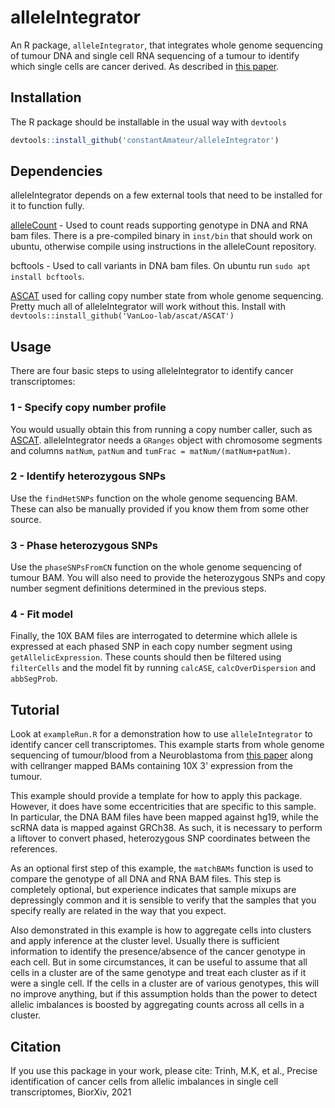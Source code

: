 # alleleIntegrator

An R package, `alleleIntegrator`, that integrates whole genome sequencing of tumour DNA and single cell RNA sequencing of a tumour to identify which single cells are cancer derived.  As described in [this paper](https://www.biorxiv.org/content/10.1101/2021.11.25.469995v1).

## Installation

The R package should be installable in the usual way with `devtools`

```R
devtools::install_github('constantAmateur/alleleIntegrator')
```

## Dependencies

alleleIntegrator depends on a few external tools that need to be installed for it to function fully.

[alleleCount](https://github.com/cancerit/alleleCount) - Used to count reads supporting genotype in DNA and RNA bam files.  There is a pre-compiled binary in `inst/bin` that should work on ubuntu, otherwise compile using instructions in the alleleCount repository.

bcftools - Used to call variants in DNA bam files.  On ubuntu run `sudo apt install bcftools`.

[ASCAT](https://github.com/VanLoo-lab/ascat) used for calling copy number state from whole genome sequencing.  Pretty much all of alleleIntegrator will work without this.  Install with `devtools::install_github('VanLoo-lab/ascat/ASCAT')`

## Usage

There are four basic steps to using alleleIntegrator to identify cancer transcriptomes:

### 1 - Specify copy number profile

You would usually obtain this from running a copy number caller, such as [ASCAT](https://github.com/VanLoo-lab/ascat).  alleleIntegrator needs a `GRanges` object with chromosome segments and columns `matNum`, `patNum` and `tumFrac = matNum/(matNum+patNum)`.

### 2 - Identify heterozygous SNPs

Use the `findHetSNPs` function on the whole genome sequencing BAM.  These can also be manually provided if you know them from some other source.

### 3 - Phase heterozygous SNPs

Use the `phaseSNPsFromCN` function on the whole genome sequencing of tumour BAM.  You will also need to provide the heterozygous SNPs and copy number segment definitions determined in the previous steps.

### 4 - Fit model

Finally, the 10X BAM files are interrogated to determine which allele is expressed at each phased SNP in each copy number segment using `getAllelicExpression`.  These counts should then be filtered using `filterCells` and the model fit by running `calcASE`, `calcOverDispersion` and `abbSegProb`.  

## Tutorial

Look at `exampleRun.R` for a demonstration how to use `alleleIntegrator` to identify cancer cell transcriptomes.  This example starts from whole genome sequencing of tumour/blood from a Neuroblastoma from [this paper](https://www.science.org/doi/10.1126/sciadv.abd3311) along with cellranger mapped BAMs containing 10X 3' expression from the tumour.  

This example should provide a template for how to apply this package.  However, it does have some eccentricities that are specific to this sample.  In particular, the DNA BAM files have been mapped against hg19, while the scRNA data is mapped against GRCh38.  As such, it is necessary to perform a liftover to convert phased, heterozygous SNP coordinates between the references.

As an optional first step of this example, the `matchBAMs` function is used to compare the genotype of all DNA and RNA BAM files.  This step is completely optional, but experience indicates that sample mixups are depressingly common and it is sensible to verify that the samples that you specify really are related in the way that you expect.

Also demonstrated in this example is how to aggregate cells into clusters and apply inference at the cluster level.  Usually there is sufficient information to identify the presence/absence of the cancer genotype in each cell.  But in some circumstances, it can be useful to assume that all cells in a cluster are of the same genotype and treat each cluster as if it were a single cell.  If the cells in a cluster are of various genotypes, this will no improve anything, but if this assumption holds than the power to detect allelic imbalances is boosted by aggregating counts across all cells in a cluster.

## Citation

If you use this package in your work, please cite: Trinh, M.K, et al., Precise identification of cancer cells from allelic imbalances in single cell transcriptomes, BiorXiv, 2021
